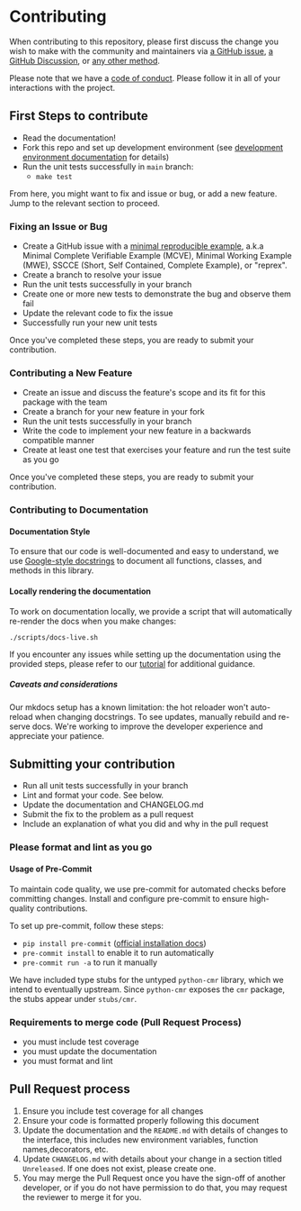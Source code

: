 # Contributing

When contributing to this repository, please first discuss the change you wish to make
with the community and maintainers via
[a GitHub issue](https://github.com/nsidc/earthaccess/issues),
[a GitHub Discussion](https://github.com/nsidc/earthaccess/discussions),
or [any other method](our-meet-ups.md).

Please note that we have a [code of conduct](./code-of-conduct.md). Please follow it in all of your interactions with the project.

## First Steps to contribute

- Read the documentation!
- Fork this repo and set up development environment (see
  [development environment documentation](./development.md) for details)
- Run the unit tests successfully in `main` branch:
    - `make test`

From here, you might want to fix and issue or bug, or add a new feature.  Jump to the
relevant section to proceed.

### Fixing an Issue or Bug

- Create a GitHub issue with a
  [minimal reproducible example](https://en.wikipedia.org/wiki/Minimal_reproducible_example),
  a.k.a Minimal Complete Verifiable Example (MCVE), Minimal Working Example (MWE),
  SSCCE (Short, Self Contained, Complete Example), or "reprex".
- Create a branch to resolve your issue
- Run the unit tests successfully in your branch
- Create one or more new tests to demonstrate the bug and observe them fail
- Update the relevant code to fix the issue
- Successfully run your new unit tests

Once you've completed these steps, you are ready to submit your contribution.

### Contributing a New Feature

- Create an issue and discuss the feature's scope and its fit for this package with the team
- Create a branch for your new feature in your fork
- Run the unit tests successfully in your branch
- Write the code to implement your new feature in a backwards compatible manner
- Create at least one test that exercises your feature and run the test suite as you go

Once you've completed these steps, you are ready to submit your contribution.


### Contributing to Documentation

#### Documentation Style

To ensure that our code is well-documented and easy to understand, we use [Google-style docstrings](https://sphinxcontrib-napoleon.readthedocs.io/en/latest/example_google.html) to document all functions, classes, and methods in this library.

#### Locally rendering the documentation

To work on documentation locally, we provide a script that will automatically re-render the docs when you make changes:

```
./scripts/docs-live.sh
```

If you encounter any issues while setting up the documentation using the provided steps, please refer to our [tutorial]( https://www.youtube.com/watch?v=mNjlMZ4F3So) for additional guidance.

##### Caveats and considerations

Our mkdocs setup has a known limitation: the hot reloader won't auto-reload when changing docstrings. To see updates, manually rebuild and re-serve docs. We're working to improve the developer experience and appreciate your patience.


## Submitting your contribution

- Run all unit tests successfully in your branch
- Lint and format your code.  See below.
- Update the documentation and CHANGELOG.md
- Submit the fix to the problem as a pull request
- Include an explanation of what you did and why in the pull request

### Please format and lint as you go


#### Usage of Pre-Commit

To maintain code quality, we use pre-commit for automated checks before committing changes. Install and configure pre-commit to ensure high-quality contributions.

To set up pre-commit, follow these steps:

- `pip install pre-commit` ([official installation docs](https://pre-commit.com/#install))
- `pre-commit install` to enable it to run automatically
- `pre-commit run -a`  to run it manually


We have included type stubs for the untyped `python-cmr` library, which we intend to eventually upstream.  Since `python-cmr` exposes the `cmr` package, the stubs appear under `stubs/cmr`.

### Requirements to merge code (Pull Request Process)

- you must include test coverage
- you must update the documentation
- you must format and lint

## Pull Request process

1. Ensure you include test coverage for all changes
1. Ensure your code is formatted properly following this document
1. Update the documentation and the `README.md` with details of changes to the
   interface, this includes new environment variables, function names,decorators, etc.
1. Update `CHANGELOG.md` with details about your change in a section titled
   `Unreleased`. If one does not exist, please create one.
1. You may merge the Pull Request once you have the sign-off of another
   developer, or if you do not have permission to do that, you may request the
   reviewer to merge it for you.
